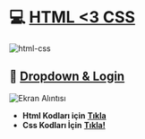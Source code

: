 # 💻 [**HTML <3 CSS**](https://www.w3schools.com/html/)
![html-css](https://user-images.githubusercontent.com/77877967/131331219-d22aa6e0-b172-4109-8f73-e313f46fc5ea.jpg)

## 🗽 [Dropdown & Login](https://github.com/KaanPY/HtmlOrnekler/blob/main/dropdown%26login.html)
![Ekran Alıntısı](https://user-images.githubusercontent.com/77877967/131331303-117c3c76-9a91-4c51-9c89-8f18c6b3c184.PNG)

- **Html Kodları için** [**Tıkla**](https://github.com/KaanPY/HtmlOrnekler/blob/main/dropdown%26login.html)
- **Css Kodları İçin** [**Tıkla!**](https://github.com/KaanPY/HtmlOrnekler/blob/main/dropdown%26login.html)


